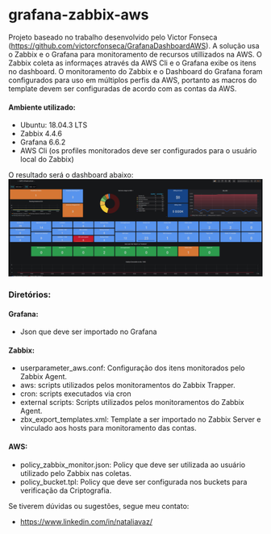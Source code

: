 # grafana-zabbix-aws

Projeto baseado no trabalho desenvolvido pelo Victor Fonseca (https://github.com/victorcfonseca/GrafanaDashboardAWS).
A solução usa o Zabbix e o Grafana para monitoramento de recursos utillizados na AWS. O Zabbix coleta as informaçes através da AWS Cli e o Grafana exibe os itens no dashboard.
O monitoramento do Zabbix e o Dashboard do Grafana foram configurados para uso em múltiplos perfis da AWS, portanto as macros do template devem ser configuradas de acordo com as contas da AWS.

#### Ambiente utilizado:
- Ubuntu: 18.04.3 LTS
- Zabbix 4.4.6
- Grafana 6.6.2
- AWS Cli (os profiles monitorados deve ser configurados para o usuário local do Zabbix)

O resultado será o dashboard abaixo:
<img src="Grafana/dash.png">

### Diretórios:

#### Grafana:
* Json que deve ser importado no Grafana

#### Zabbix:
* userparameter_aws.conf: Configuração dos itens monitorados pelo Zabbix Agent.
* aws: scripts utilizados pelos monitoramentos do Zabbix Trapper.
* cron: scripts executados via cron
* external scripts: Scripts utilizados pelos monitoramentos do Zabbix Agent.
* zbx_export_templates.xml: Template a ser importado no Zabbix Server e vinculado aos hosts para monitoramento das contas.


#### AWS:
* policy_zabbix_monitor.json: Policy que deve ser utilizada ao usuário utilizado pelo Zabbix nas coletas.
* policy_bucket.tpl: Policy que deve ser configurada nos buckets para verificação da Criptografia.

Se tiverem dúvidas ou sugestões, segue meu contato:
* https://www.linkedin.com/in/nataliavaz/

